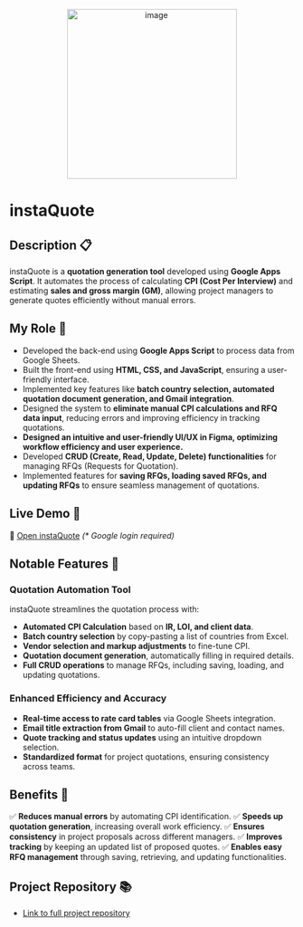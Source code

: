 <p align="center"><img width="300" alt="image" src="https://github.com/user-attachments/assets/f3ffaacd-64ea-435b-ba8c-c52391603026" /></p>

# instaQuote

## Description 📋
instaQuote is a **quotation generation tool** developed using **Google Apps Script**. It automates the process of calculating **CPI (Cost Per Interview)** and estimating **sales and gross margin (GM)**, allowing project managers to generate quotes efficiently without manual errors.

## My Role 🙋
- Developed the back-end using **Google Apps Script** to process data from Google Sheets.
- Built the front-end using **HTML, CSS, and JavaScript**, ensuring a user-friendly interface.
- Implemented key features like **batch country selection, automated quotation document generation, and Gmail integration**.
- Designed the system to **eliminate manual CPI calculations and RFQ data input**, reducing errors and improving efficiency in tracking quotations.
- **Designed an intuitive and user-friendly UI/UX in Figma, optimizing workflow efficiency and user experience.**
- Developed **CRUD (Create, Read, Update, Delete) functionalities** for managing RFQs (Requests for Quotation).
- Implemented features for **saving RFQs, loading saved RFQs, and updating RFQs** to ensure seamless management of quotations.

## Live Demo 🎥
🔗 [Open instaQuote](https://script.google.com/macros/s/AKfycbzR4C6JvphST5AY-i8Gzpv1ECapoC0pwl4Xyv8qx4i2Mv8sIO8chVT4fKumq_VCIVr4/exec) <i>(* Google login required)</i>

## Notable Features 🌟
### **Quotation Automation Tool**
instaQuote streamlines the quotation process with:
- **Automated CPI Calculation** based on **IR, LOI, and client data**.
- **Batch country selection** by copy-pasting a list of countries from Excel.
- **Vendor selection and markup adjustments** to fine-tune CPI.
- **Quotation document generation**, automatically filling in required details.
- **Full CRUD operations** to manage RFQs, including saving, loading, and updating quotations.

### **Enhanced Efficiency and Accuracy**
- **Real-time access to rate card tables** via Google Sheets integration.
- **Email title extraction from Gmail** to auto-fill client and contact names.
- **Quote tracking and status updates** using an intuitive dropdown selection.
- **Standardized format** for project quotations, ensuring consistency across teams.

## Benefits 🚀
✅ **Reduces manual errors** by automating CPI identification.
✅ **Speeds up quotation generation**, increasing overall work efficiency.
✅ **Ensures consistency** in project proposals across different managers.
✅ **Improves tracking** by keeping an updated list of proposed quotes.
✅ **Enables easy RFQ management** through saving, retrieving, and updating functionalities.

## Project Repository 📚
- [Link to full project repository](https://github.com/hyun08231996/instaQuote/tree/main/apps-script)

